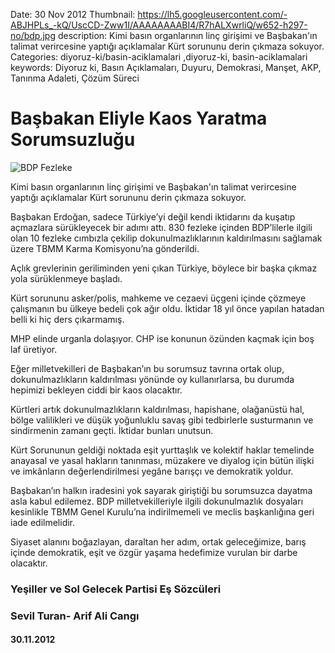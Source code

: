 Date: 30 Nov 2012
Thumbnail: https://lh5.googleusercontent.com/-ABJHPLs_-kQ/UscCD-Zww1I/AAAAAAAABI4/R7hALXwrliQ/w652-h297-no/bdp.jpg
description: Kimi basın organlarının linç girişimi ve Başbakan'ın talimat verircesine yaptığı açıklamalar Kürt sorununu derin çıkmaza sokuyor.
Categories: diyoruz-ki/basin-aciklamalari ,diyoruz-ki, basin-aciklamalari
keywords: Diyoruz ki, Basın Açıklamaları, Duyuru, Demokrasi, Manşet, AKP, Tanınma Adaleti, Çözüm Süreci

# Başbakan Eliyle Kaos Yaratma Sorumsuzluğu

![BDP Fezleke](https://lh5.googleusercontent.com/-ABJHPLs_-kQ/UscCD-Zww1I/AAAAAAAABI4/R7hALXwrliQ/w652-h297-no/bdp.jpg)


Kimi basın organlarının linç girişimi ve Başbakan'ın talimat verircesine yaptığı açıklamalar Kürt sorununu derin çıkmaza sokuyor.

Başbakan Erdoğan, sadece Türkiye’yi değil kendi iktidarını da kuşatıp açmazlara sürükleyecek bir adımı attı.  830 fezleke içinden BDP’lilerle ilgili olan 10 fezleke cımbızla çekilip dokunulmazlıklarının kaldırılmasını sağlamak üzere TBMM Karma Komisyonu’na gönderildi.

Açlık grevlerinin geriliminden yeni çıkan Türkiye, böylece bir başka çıkmaz yola sürüklenmeye başladı.

Kürt sorununu asker/polis, mahkeme ve cezaevi üçgeni içinde çözmeye çalışmanın bu ülkeye bedeli çok ağır oldu. İktidar 18 yıl önce yapılan hatadan belli ki hiç ders çıkarmamış.

MHP elinde urganla dolaşıyor. CHP ise konunun özünden kaçmak için boş laf üretiyor.

Eğer milletvekilleri de Başbakan’ın bu sorumsuz tavrına ortak olup, dokunulmazlıkların kaldırılması yönünde oy kullanırlarsa, bu durumda hepimizi bekleyen ciddi bir kaos olacaktır.

Kürtleri artık dokunulmazlıkların kaldırılması, hapishane, olağanüstü hal, bölge valilikleri ve düşük yoğunluklu savaş gibi tedbirlerle susturmanın ve sindirmenin zamanı geçti. İktidar bunları unutsun.

Kürt Sorununun geldiği noktada eşit yurttaşlık ve kolektif haklar temelinde anayasal ve yasal hakların tanınması, müzakere ve diyalog için bütün ilişki ve imkânların değerlendirilmesi yegâne barışçı ve demokratik yoldur.

Başbakan’ın halkın iradesini yok sayarak giriştiği bu sorumsuzca dayatma asla kabul edilemez. BDP milletvekilleriyle ilgili dokunulmazlık dosyaları kesinlikle TBMM Genel Kurulu’na indirilmemeli ve meclis başkanlığına geri iade edilmelidir.

Siyaset alanını boğazlayan, daraltan her adım, ortak geleceğimize, barış içinde demokratik, eşit ve özgür yaşama hedefimize vurulan bir darbe olacaktır.

 
 
### Yeşiller ve Sol Gelecek Partisi Eş Sözcüleri
### Sevil Turan- Arif Ali Cangı

#### 30.11.2012
